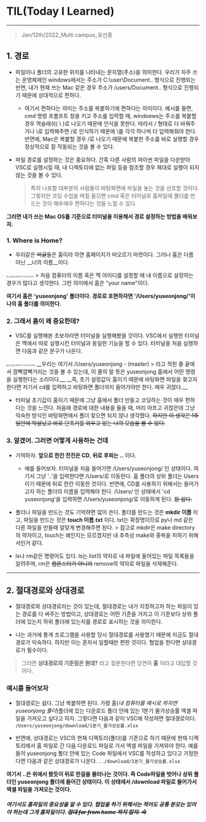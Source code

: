 # TIL(Today I Learned)

___
> Jan/12th/2022_Multi campus_유선종

## 1. 경로

- 파일이나 폴더의 고유한 위치를 나타내는 문자열(주소)을 의미한다. 우리가 자주 쓰는 운영체제인 windows에서는 주소가 C:\user\Document.. 형식으로 진행되는 반면, 내가 현재 쓰는 Mac 같은 경우 주소가 /users/Document.. 형식으로 진행되기 때문에 상대적으로 편하다.

  - 여기서 편하다는 의미는 주소를 복붙하기에 편하다는 의미이다. 예시를 들면, cmd 명령 프롬프트 창을 키고 주소를 입력할 때, windoews는 주소를 복붙할 경우 역슬래쉬( \ )로 나오기 때문에 인식을 못한다. 따라서 / 형태로 다 바꿔주거나 \\로 입력해주면 /로 인식하기 때문에 \를 각각 하나씩 더 입력해줘야 한다. 반면에, Mac은 복붙할 경우 /로 나오기 때문에 복붙한 주소를 바로 실행할 경우 정상적으로 잘 작동되는 것을 볼 수 있다. 

- 파일 경로를 설정하는 것은 중요하다. 간혹 다른 사람의 파이썬 파일을 다운받아 VSC로 실행시킬 때, 내 디렉토리에 없는 파일 등을 참조할 경우 제대로 실행이 되지 않는 것을 볼 수 있다. 

  > 특히 나포함 대부분의 사람들이 바탕화면에 파일을 놓는 것을 선호할 것이다. 그렇지만 코딩 수업을 며칠 들으면 cmd 혹은 터미널로 홈파일에 폴더를 만드는 것이 매우매우 편하다는 것을 느낄 수 있다.

 **그러면 내가 쓰는 Mac OS를 기준으로 터미널을 이용해서 경로 설정하는 방법을 배워보자.**

  ### 1. Where is Home?

  - 우리같은 ~~머글~~들은 홈이라 하면 홈페이지가 떠오르기 마련이다. 그러나 홈은 다름 아닌 __너의 이름__이다.
   <img src="/Users/yuseonjong/Desktop/스크린샷 2022-01-13 오후 7.17.11.png" alt="스크린샷 2022-01-13 오후 7.17.11" style="zoom:33%;" />
  > 처음 컴퓨터의 이름 혹은 맥 아이디를 설정할 때 내 이름으로 설정하는 경우가 많다고 생각한다. 그런 의미에서 홈은 "your name"이다.

   __여기서 홈은 'yuseonjong' 폴더이다. 경로로 포현하자면 '/Users/yuseonjong/'이 나의 홈 폴더를 의미한다.__

  ### 2. 그래서 홈이 왜 중요한데?

  - VSC를 실행해본 초보자라면 터미널을 실행해봤을 것이다. VSC에서 실행한 터미널은 맥에서 따로 실행시킨 터미널과 동일한 기능을 할 수 있다. 터미널을 처음 실행하면 다음과 같은 문구가 나온다.
   <img src="/Users/yuseonjong/Desktop/스크린샷 2022-01-13 오후 7.27.03.png" alt="스크린샷 2022-01-13 오후 7.27.03" style="zoom:33%;" />
  __우리는 여기서 /Users/yuseonjong - (master) > 라고 적힌 줄 끝에서 깜빡깜빡거리는 것을 볼 수 있는데, 이 줄의 말 뜻은 yuseonjong 홈에서 어떤 명령을 실행한다는 소리이다.__
   __즉, 초기 설정값이 홈이기 때문에 바탕화면 파일을 찾고자 한다면 저기서 cd를 입력하고 바탕화면 폴더까지 들어가야만 한다. 매우 귀찮다.__

   - 터미널 초기값이 홈이기 때문에 그냥 홈에서 폴더 만들고 코딩하는 것이 매우 편하다는 것을 느낀다. 처음에 경로에 대한 내용을 들을 때, 머리 아프고 귀찮은데 그냥 익숙한 방식인 바탕화면에서 폴더 찾으면 되지 않나 생각했다. ~~하지만 이 생각은 1주일만에 박살났고 바로 단축기를 외우고 있는 나의 모습을 볼 수 있다.~~

  ### 3. 알겠어. 그러면 어떻게 사용하는 건데
   - 기억하자. __앞으로 한칸 전진은 CD__, __뒤로 후퇴는 ..__ 이다.
     - 예를 들어보자. 터미널을 처음 들어가면 /Users/yuseonjong/ 인 상태이다. 여기서 그냥 '..'을 입력한다면 /Users/로 이동한다. 홈 폴더의 상위 폴더는 Users이기 때문에 뒤로 한칸 이동한 것이다. 반면에, CD를 사용하기 위해서는 들어가고자 하는 폴더의 이름을 입력해야 한다. /Users/ 인 상태에서 'cd yuseonjong'을 입력하면 /Users/yuseonjong/로 이동하게 된다. ~~참 쉽다.~~
  
   - 폴더나 파일을 만드는 것도 기억하면 많이 쓴다. 폴더를 만드는 것은 __mkdir 이름__ 이고, 파일을 만드는 것은 __touch 이름.txt__ 이다. txt는 확장명이므로 py나 md 같은 다른 파일을 만들때 알맞게 변경해주면 된다.
    > 참고로 mkdir은 make directory의 약자이고, touch는 왜인지는 모르겠지만 내 추측상 make와 중복을 피하기 위해서인거 같다.

   - ls나 rm같은 명령어도 있다. ls는 list의 약자로 내 파일에 들어있는 파일 목록들을 알려주며, rm은 ~~랩몬스터가 아니라~~ remove의 약자로 파일을 삭제해준다. 
___
  
 ## 2. 절대경로와 상대경로

 - 절대경로와 상대경로라는 것이 있는데, 절대경로는 내가 지정하고자 하는 파일이 있는 경로를 다 써주는 방법이고, 상대경로는 어떤 기준을 가지고 이 기준보다 상위 폴더에 있는지 하위 폴더에 있는지를 경로로 표시하는 것을 의미한다.
  
  - 나는 과거에 통계 프로그램을 사용할 당시 절대경로를 사용했기 때문에 지금도 절대경로가 익숙하다. 하지만 이는 혼자서 일할때만 편한 것이다. 협업을 한다면 상대경로가 필수이다.
  
   > 그러면 __상대경로의 기준점은 뭔데?__ 라고 질문한다면 당연히 __홈__ 이라고 대답할 것이다.

  ### 예시를 들어보자
   - 절대경로는 쉽다. 그냥 복붙하면 된다. 가령 홈(*내 컴퓨터를 예시로 하자면 yuseonjong 폴더*)폴더에 있는 다운로드 폴더 안에 있는 1분기 물가상승률 엑셀 파일을 가져오고 싶다고 하자. 그렇다면 다음과 같이 VSC에 작성하면 절대경로이다.
    `/Users/yuseonjong/download/1분기_물가상승률.xlsx`
   
   - 반면에, 상대경로는 VSC의 현재 디렉토리(폴더)를 기준으로 하기 때문에 현재 디렉토리에서 홈 파일로 간 다음 다운로드 파일로 가서 엑셀 파일을 가져와야 한다. 예를 들어 yuseonjong 폴더 안에 있는 Code 파일에서 VSC를 작성하고 있다고 가정한다면 다음과 같은 상대경로가 나온다.
    `../download/1분기_물가상승률.xlsx`

   __여기서 ..은 위에서 봤듯이 뒤로 한걸을 물러나는 것이다. 즉 Code파일을 벗어나 상위 폴더인 yuseonjong 폴더에 들어간 상태이다. 이 상태에서 /download 파일로 들어가서 엑셀 파일을 가져오는 것이다.__

   ##### 여기서도 홈파일의 중요성을 알 수 있다. 협업을 하기 위해서는 적어도 공통 분모는 있어야 하는데 그게 홈파일이다. ~~절대 far from home 하지 말자. 슉~~